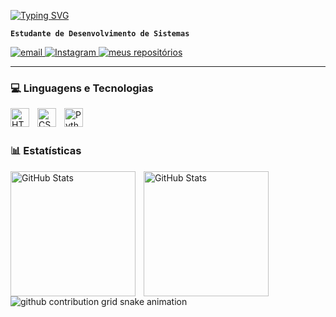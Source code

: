[![Typing SVG](https://readme-typing-svg.demolab.com?font=Fira+Code&pause=1000&color=F747DC&width=435&lines=%E2%9C%A7++Sophia+Bortoloto++++)](https://git.io/typing-svg)

**`Estudante de Desenvolvimento de Sistemas`**

<p align="left">
    <a href="https://mail.google.com/mail/u/0/?tab=rm&ogbl#inbox">
        <img 
            alt="email" 
            title="Contate-me" 
            src="https://custom-icon-badges.demolab.com/badge/-sophia.ap.bbedandi@gmail.com-FF9CCE?style=for-the-badge&logo=mention&logoColor=black"
        />
    </a>
    <a href="https://www.instagram.com/sophi.bortoloto?igsh=MTUwYzV3YzkwN3J3Yw==">
        <img 
            alt="Instagram" 
            title="Instagram" 
            src="https://custom-icon-badges.demolab.com/badge/-instagram-ffb6dc?style=for-the-badge&logoColor=black&logo=instagram"
        />
    </a>
    <a href="https://github.com/ManuMariKato?tab=repositories">
        <img 
            alt="meus repositórios" 
            title="Repositórios de Sophia Bortoloto" 
            src="https://custom-icon-badges.demolab.com/badge/-My%20Repos-ffd4ea?style=for-the-badge&logoColor=black&logo=repo"
        />
    </a> 
</p>

---

### 💻 Linguagens e Tecnologias

<img 
    align="left" 
    alt="HTML"
    title="HTML" 
    width="30px" 
    style="padding-right: 10px;" 
    src="https://cdn.jsdelivr.net/gh/devicons/devicon@latest/icons/html5/html5-original.svg" 
/>
<img 
    align="left" 
    alt="CSS" 
    title="CSS"
    width="30px" 
    style="padding-right: 10px;" 
    src="https://cdn.jsdelivr.net/gh/devicons/devicon@latest/icons/css3/css3-original.svg" 
/>

<img 
    align="left" 
    alt="Python" 
    title="Python"
    width="30px" 
    style="padding-right: 10px;" 
    src="https://cdn.jsdelivr.net/gh/devicons/devicon@latest/icons/python/python-original.svg" 
/>

<br/>
<br/>

### 📊 Estatísticas

<p>
  <img 
    align="left" 
    alt="GitHub Stats" 
    height="200" 
    style="padding-right: 10px;" 
    src="https://github-readme-stats.vercel.app/api?username=Sophibortoloto&show_icons=true&theme=tokyonight&include_all_commits=true&locale=pt-br" 
  />

<img 
      align="left" 
      alt="GitHub Stats" 
      height="200" 
      src="https://github-readme-stats.vercel.app/api/top-langs/?username=Sophibortoloto&theme=tokyonight&layout=compact&custom_title=Tecnologias&langs_count=9" 
  />

</p>
<!--Cobrinha-->
<picture align="center">
  <source media="(prefers-color-scheme: dark)" srcset="https://raw.githubusercontent.com/Sophibortoloto/Sophibortoloto/output/github-contribution-grid-snake-dark.svg">
  <source media="(prefers-color-scheme: light)" srcset="https://raw.githubusercontent.com/Sophibortoloto/Sophibortoloto/output/github-contribution-grid-snake-dark.svg">
  <img align="center" alt="github contribution grid snake animation" src="https://raw.githubusercontent.com/Sophibortoloto/Sophibortoloto/output/github-contribution-grid-snake.svg">
</picture>
